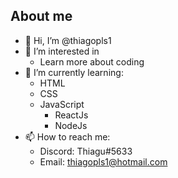 ## About me

- 👋 Hi, I’m @thiagopls1
- 👀 I’m interested in
  - Learn more about coding
- 🌱 I’m currently learning:
  - HTML
  - CSS
  - JavaScript
    - ReactJs
    - NodeJs
- 📫 How to reach me: 
  - Discord: Thiagu#5633 
  - Email: thiagopls1@hotmail.com

<!---
thiagopls1/thiagopls1 is a ✨ special ✨ repository because its `README.md` (this file) appears on your GitHub profile.
You can click the Preview link to take a look at your changes.
--->
